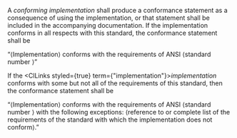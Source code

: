  



A *conforming implementation* shall produce a conformance statement as a consequence of using the implementation, or that statement shall be included in the accompanying documentation. If the implementation conforms in all respects with this standard, the conformance statement shall be 



“⟨Implementation⟩ conforms with the requirements of ANSI ⟨standard number ⟩” 



If the <ClLinks styled={true} term={"implementation"}><i>implementation</i></ClLinks> conforms with some but not all of the requirements of this standard, then the conformance statement shall be 



“⟨Implementation⟩ conforms with the requirements of ANSI ⟨standard number ⟩ with the following exceptions: ⟨reference to or complete list of the requirements of the standard with which the implementation does not conform⟩.” 



